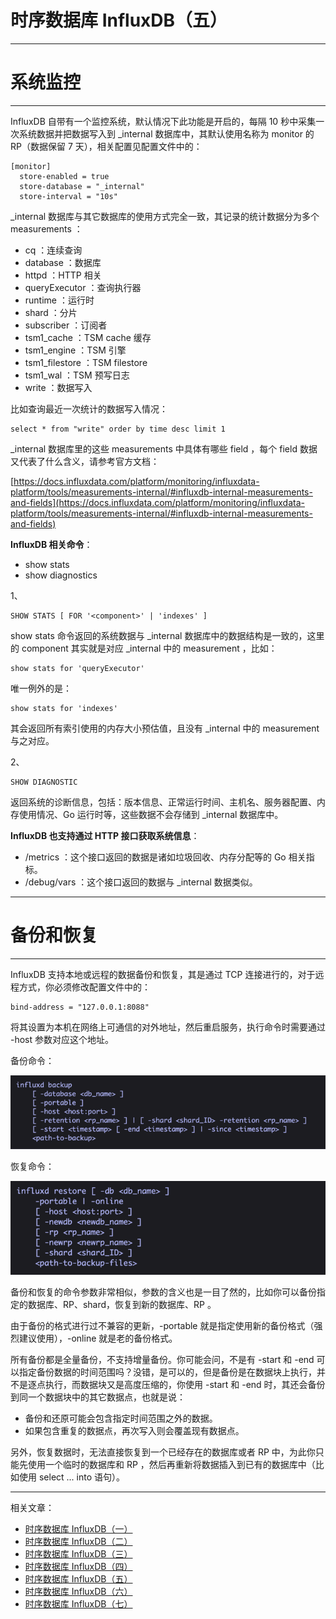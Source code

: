 # 时序数据库 InfluxDB（五）


---
# 系统监控
---


InfluxDB 自带有一个监控系统，默认情况下此功能是开启的，每隔 10 秒中采集一次系统数据并把数据写入到 _internal 数据库中，其默认使用名称为 monitor 的 RP（数据保留 7 天），相关配置见配置文件中的：
```
[monitor]
  store-enabled = true
  store-database = "_internal"
  store-interval = "10s"
```


_internal 数据库与其它数据库的使用方式完全一致，其记录的统计数据分为多个 measurements ：

* cq ：连续查询
* database ：数据库
* httpd ：HTTP 相关
* queryExecutor ：查询执行器
* runtime ：运行时
* shard ：分片
* subscriber ：订阅者
* tsm1_cache ：TSM cache 缓存
* tsm1_engine ：TSM 引擎
* tsm1_filestore ：TSM filestore
* tsm1_wal ：TSM 预写日志
* write ：数据写入



比如查询最近一次统计的数据写入情况：
```
select * from "write" order by time desc limit 1
```


_internal 数据库里的这些 measurements 中具体有哪些 field ，每个 field 数据又代表了什么含义，请参考官方文档：

[https://docs.influxdata.com/platform/monitoring/influxdata-platform/tools/measurements-internal/#influxdb-internal-measurements-and-fields](https://docs.influxdata.com/platform/monitoring/influxdata-platform/tools/measurements-internal/#influxdb-internal-measurements-and-fields)




**InfluxDB 相关命令**：

* show stats
* show diagnostics



1、
```
SHOW STATS [ FOR '<component>' | 'indexes' ]
```
show stats 命令返回的系统数据与 _internal 数据库中的数据结构是一致的，这里的 component 其实就是对应 _internal 中的 measurement ，比如：
```
show stats for 'queryExecutor'
```


唯一例外的是：
```
show stats for 'indexes'
```
其会返回所有索引使用的内存大小预估值，且没有 _internal 中的 measurement 与之对应。



2、
```
SHOW DIAGNOSTIC
```
返回系统的诊断信息，包括：版本信息、正常运行时间、主机名、服务器配置、内存使用情况、Go 运行时等，这些数据不会存储到 _internal 数据库中。





**InfluxDB 也支持通过 HTTP 接口获取系统信息**：

* /metrics ：这个接口返回的数据是诸如垃圾回收、内存分配等的 Go 相关指标。
* /debug/vars ：这个接口返回的数据与 _internal 数据类似。






---
# 备份和恢复
---


InfluxDB 支持本地或远程的数据备份和恢复，其是通过 TCP 连接进行的，对于远程方式，你必须修改配置文件中的：
```
bind-address = "127.0.0.1:8088"
```
将其设置为本机在网络上可通信的对外地址，然后重启服务，执行命令时需要通过 -host 参数对应这个地址。



备份命令：

![backup](/images/influxdb/backup.png)



恢复命令：

![restore](/images/influxdb/restore.png)



备份和恢复的命令参数非常相似，参数的含义也是一目了然的，比如你可以备份指定的数据库、RP、shard，恢复到新的数据库、RP 。



由于备份的格式进行过不兼容的更新，-portable 就是指定使用新的备份格式（强烈建议使用），-online 就是老的备份格式。



所有备份都是全量备份，不支持增量备份。你可能会问，不是有 -start 和 -end 可以指定备份数据的时间范围吗？没错，是可以的，但是备份是在数据块上执行，并不是逐点执行，而数据块又是高度压缩的，你使用 -start 和 -end 时，其还会备份到同一个数据块中的其它数据点，也就是说：
* 备份和还原可能会包含指定时间范围之外的数据。
* 如果包含重复的数据点，再次写入则会覆盖现有数据点。


另外，恢复数据时，无法直接恢复到一个已经存在的数据库或者 RP 中，为此你只能先使用一个临时的数据库和 RP ，然后再重新将数据插入到已有的数据库中（比如使用 select ... into 语句）。

---
相关文章：
- [时序数据库 InfluxDB（一）](/posts/influxdb/1/)
- [时序数据库 InfluxDB（二）](/posts/influxdb/2/)
- [时序数据库 InfluxDB（三）](/posts/influxdb/3/)
- [时序数据库 InfluxDB（四）](/posts/influxdb/4/)
- [时序数据库 InfluxDB（五）](/posts/influxdb/5/)
- [时序数据库 InfluxDB（六）](/posts/influxdb/6/)
- [时序数据库 InfluxDB（七）](/posts/influxdb/7/)


